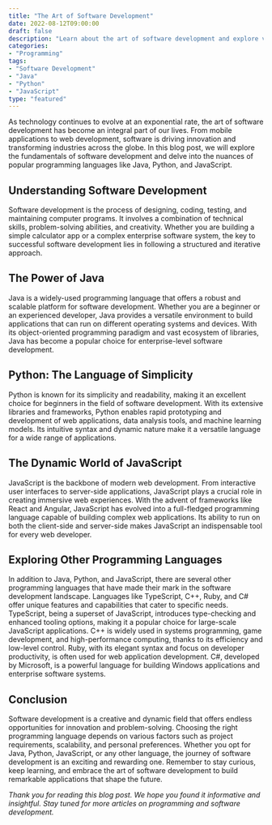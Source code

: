 ```yaml
---
title: "The Art of Software Development"
date: 2022-08-12T09:00:00
draft: false
description: "Learn about the art of software development and explore various programming languages."
categories:
- "Programming"
tags:
- "Software Development"
- "Java"
- "Python"
- "JavaScript"
type: "featured"
---
```


As technology continues to evolve at an exponential rate, the art of software development has become an integral part of our lives. From mobile applications to web development, software is driving innovation and transforming industries across the globe. In this blog post, we will explore the fundamentals of software development and delve into the nuances of popular programming languages like Java, Python, and JavaScript.

## Understanding Software Development

Software development is the process of designing, coding, testing, and maintaining computer programs. It involves a combination of technical skills, problem-solving abilities, and creativity. Whether you are building a simple calculator app or a complex enterprise software system, the key to successful software development lies in following a structured and iterative approach.

## The Power of Java

Java is a widely-used programming language that offers a robust and scalable platform for software development. Whether you are a beginner or an experienced developer, Java provides a versatile environment to build applications that can run on different operating systems and devices. With its object-oriented programming paradigm and vast ecosystem of libraries, Java has become a popular choice for enterprise-level software development.

## Python: The Language of Simplicity

Python is known for its simplicity and readability, making it an excellent choice for beginners in the field of software development. With its extensive libraries and frameworks, Python enables rapid prototyping and development of web applications, data analysis tools, and machine learning models. Its intuitive syntax and dynamic nature make it a versatile language for a wide range of applications.

## The Dynamic World of JavaScript

JavaScript is the backbone of modern web development. From interactive user interfaces to server-side applications, JavaScript plays a crucial role in creating immersive web experiences. With the advent of frameworks like React and Angular, JavaScript has evolved into a full-fledged programming language capable of building complex web applications. Its ability to run on both the client-side and server-side makes JavaScript an indispensable tool for every web developer.

## Exploring Other Programming Languages

In addition to Java, Python, and JavaScript, there are several other programming languages that have made their mark in the software development landscape. Languages like TypeScript, C++, Ruby, and C# offer unique features and capabilities that cater to specific needs. TypeScript, being a superset of JavaScript, introduces type-checking and enhanced tooling options, making it a popular choice for large-scale JavaScript applications. C++ is widely used in systems programming, game development, and high-performance computing, thanks to its efficiency and low-level control. Ruby, with its elegant syntax and focus on developer productivity, is often used for web application development. C#, developed by Microsoft, is a powerful language for building Windows applications and enterprise software systems.

## Conclusion

Software development is a creative and dynamic field that offers endless opportunities for innovation and problem-solving. Choosing the right programming language depends on various factors such as project requirements, scalability, and personal preferences. Whether you opt for Java, Python, JavaScript, or any other language, the journey of software development is an exciting and rewarding one. Remember to stay curious, keep learning, and embrace the art of software development to build remarkable applications that shape the future.

*Thank you for reading this blog post. We hope you found it informative and insightful. Stay tuned for more articles on programming and software development.*
